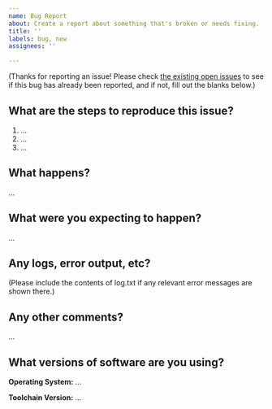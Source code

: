 ```yaml
---
name: Bug Report
about: Create a report about something that's broken or needs fixing.
title: ''
labels: bug, new
assignees: ''

---
```


(Thanks for reporting an issue! Please check [the existing open issues](https://github.com/Gravecat/Greave/issues) to see if this bug has already been reported, and if not, fill out the blanks below.)

What are the steps to reproduce this issue?
-------------------------------------------
1. …
2. …
3. …

What happens?
-------------
…

What were you expecting to happen?
----------------------------------
…

Any logs, error output, etc?
----------------------------
(Please include the contents of log.txt if any relevant error messages are shown there.)

Any other comments?
-------------------
…

What versions of software are you using?
----------------------------------------
**Operating System:** …

**Toolchain Version:** …
